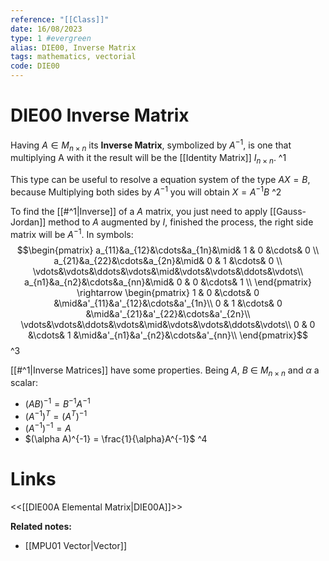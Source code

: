 ```yaml
---
reference: "[[Class]]"
date: 16/08/2023
type: 1 #evergreen
alias: DIE00, Inverse Matrix
tags: mathematics, vectorial
code: DIE00
---
```

# DIE00 Inverse Matrix

Having $A \in M_{n\times n}$ its **Inverse Matrix**, symbolized by $A^{-1}$, is one that multiplying A with it the result will be the [[Identity Matrix]] $I_{n\times n}$. ^1

This type can be useful to resolve a equation system of the type $AX=B$, because Multiplying both sides by $A^{-1}$ you will obtain $X=A^{-1}B$ ^2

To find the [[#^1|Inverse]] of a $A$ matrix, you just need to apply [[Gauss-Jordan]] method to $A$ augmented by $I$, finished the process, the right side matrix will be $A^{-1}$. In symbols: $$\begin{pmatrix}
	a_{11}&a_{12}&\cdots&a_{1n}&\mid&  1   &  0   &\cdots&  0   \\
	a_{21}&a_{22}&\cdots&a_{2n}&\mid&  0   &  1   &\cdots&  0   \\
	\vdots&\vdots&\ddots&\vdots&\mid&\vdots&\vdots&\ddots&\vdots\\
	a_{n1}&a_{n2}&\cdots&a_{nn}&\mid&  0   &  0   &\cdots&  1   \\
\end{pmatrix}
\rightarrow
\begin{pmatrix}
	  1   &  0   &\cdots&  0   &\mid&a'_{11}&a'_{12}&\cdots&a'_{1n}\\
	  0   &  1   &\cdots&  0   &\mid&a'_{21}&a'_{22}&\cdots&a'_{2n}\\
	\vdots&\vdots&\ddots&\vdots&\mid&\vdots&\vdots&\ddots&\vdots\\
	  0   &  0   &\cdots&  1   &\mid&a'_{n1}&a'_{n2}&\cdots&a'_{nn}\\
\end{pmatrix}$$ ^3

[[#^1|Inverse Matrices]] have some properties. Being $A$, $B$ $\in$ $M_{n\times n}$ and $\alpha$ a scalar:
- $(AB)^{-1} = B^{-1}A^{-1}$
- $(A^{-1})^T = (A^T)^{-1}$
- $(A^{-1})^{-1} = A$
- $(\alpha A)^{-1} = \frac{1}{\alpha}A^{-1}$ ^4

# Links
<<[[DIE00A Elemental Matrix|DIE00A]]>>

**Related notes:**
- [[MPU01 Vector|Vector]] 